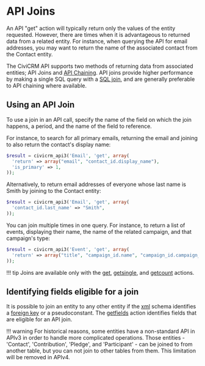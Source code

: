# API Joins

An API "get" action will typically return only the values of the entity
requested. However, there are times when it is advantageous to returned
data from a related entity.  For instance, when querying the API for email
addresses, you may want to return the name of the associated contact from the
Contact entity.

The CiviCRM API supports two methods of returning data from associated entities;
API Joins and [API Chaining](/api/chaining).  API joins provide higher
performance by making a single SQL query with a
[SQL join](https://dev.mysql.com/doc/refman/5.7/en/join.html), and are
generally preferable to API chaining where available.

## Using an API Join

To use a join in an API call, specify the name of the field on which the
join happens, a period, and the name of the field to reference.  

For instance, to search for all primary emails, returning the email and joining
to also return the contact's display name:
```php
$result = civicrm_api3('Email', 'get', array(
  'return' => array("email", "contact_id.display_name"),
  'is_primary' => 1,
));
```

Alternatively, to return email addresses of everyone whose last name is Smith
by joining to the Contact entity:
```php
$result = civicrm_api3('Email', 'get', array(
  'contact_id.last_name' => "Smith",
));
```

You can join multiple times in one query.  For instance, to return a list of
events, displaying their name, the name of the related campaign, and that
campaign's type:
```php
$result = civicrm_api3('Event', 'get', array(
  'return' => array("title", "campaign_id.name", "campaign_id.campaign_type_id"),
));
```
!!! tip
    Joins are available only with the [get](/api/actions/#getfields),
    [getsingle](/api/actions/#getsingle), and [getcount](/api/actions/#getcount)
    actions.

## Identifying fields eligible for a join

It is possible to join an entity to any other entity if the [xml](/core/architecture/#xml)
schema identifies a [foreign key](https://en.wikipedia.org/wiki/Foreign_key) or
a pseudoconstant.  The [getfields](/api/actions/#getfields) action identifies
fields that are eligible for an API join.

!!! warning
    For historical reasons, some entities have a non-standard API in APIv3
    in order to handle more complicated operations. Those entities -  'Contact',
    'Contribution', 'Pledge', and 'Participant' - can be joined to from another
    table, but you can not join to other tables from them.  This limitation will
    be removed in APIv4.
